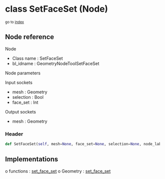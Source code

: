 # class SetFaceSet (Node)

<sub>go to [index](/docs/index.md)</sub>

## Node reference

Node
 - Class name : SetFaceSet
 - bl_idname : GeometryNodeToolSetFaceSet

Node parameters

Input sockets
 - mesh : Geometry
 - selection : Bool
 - face_set : Int

Output sockets
 - mesh : Geometry

### Header

``` python
def SetFaceSet(self, mesh=None, face_set=None, selection=None, node_label=None, node_color=None):
```

## Implementations

o functions : [set_face_set](#set_face_set)
o Geometry : [set_face_set](#set_face_set) 


